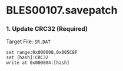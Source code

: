 # BLES00107.savepatch

### 1. Update CRC32 (Required)

Target File: `SR.DAT`

```
set range:0x000008,0x005C8F
set [hash]:CRC32
write at 0x000004:[hash]
```

